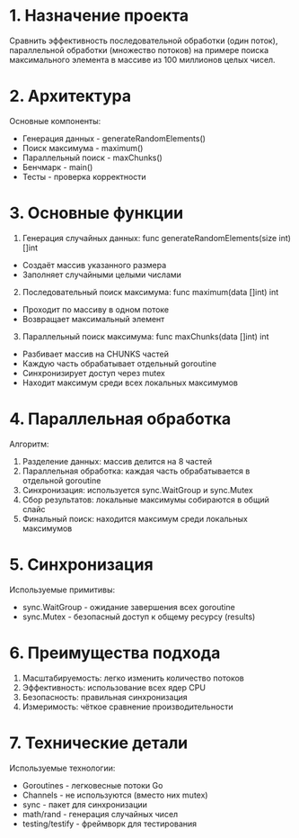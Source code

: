 # 1. Назначение проекта
Cравнить эффективность последовательной обработки (один поток), параллельной обработки (множество потоков) на примере поиска максимального элемента в массиве из 100 миллионов целых чисел.

# 2. Архитектура
Основные компоненты:
- Генерация данных - generateRandomElements()
- Поиск максимума - maximum()
- Параллельный поиск - maxChunks()
- Бенчмарк - main()
- Тесты - проверка корректности

# 3. Основные функции

1. Генерация случайных данных: func generateRandomElements(size int) []int
- Создаёт массив указанного размера
- Заполняет случайными целыми числами
2. Последовательный поиск максимума: func maximum(data []int) int
- Проходит по массиву в одном потоке
- Возвращает максимальный элемент
3. Параллельный поиск максимума: func maxChunks(data []int) int
- Разбивает массив на CHUNKS частей
- Каждую часть обрабатывает отдельный goroutine
- Синхронизирует доступ через mutex
- Находит максимум среди всех локальных максимумов

# 4. Параллельная обработка
Алгоритм:
1. Разделение данных: массив делится на 8 частей
2. Параллельная обработка: каждая часть обрабатывается в отдельной goroutine
3. Синхронизация: используется sync.WaitGroup и sync.Mutex
4. Сбор результатов: локальные максимумы собираются в общий слайс
5. Финальный поиск: находится максимум среди локальных максимумов

# 5. Синхронизация
Используемые примитивы:
- sync.WaitGroup - ожидание завершения всех goroutine
- sync.Mutex - безопасный доступ к общему ресурсу (results)

# 6. Преимущества подхода
1. Масштабируемость: легко изменить количество потоков
2. Эффективность: использование всех ядер CPU
3. Безопасность: правильная синхронизация
4. Измеримость: чёткое сравнение производительности

# 7. Технические детали
Используемые технологии:
- Goroutines - легковесные потоки Go
- Channels - не используются (вместо них mutex)
- sync - пакет для синхронизации
- math/rand - генерация случайных чисел
- testing/testify - фреймворк для тестирования
